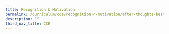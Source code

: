 ```yaml
---
title: Recognition & Motivation
permalink: /curriculum/cce/recognition-n-motivation/after-thoughts-best-wishes-corner-abc/
description: ""
third_nav_title: CCE
---
```


